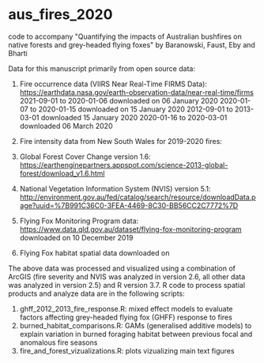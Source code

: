 # aus_fires_2020
code to accompany "Quantifying the impacts of Australian bushfires on native forests and grey-headed flying foxes" by Baranowski, Faust, Eby and Bharti

Data for this manuscript primarily from open source data:
1. Fire occurrence data (VIIRS Near Real-Time FIRMS Data): 
    https://earthdata.nasa.gov/earth-observation-data/near-real-time/firms
        2021-09-01 to 2020-01-06 downloaded on 06 January 2020
        2020-01-07 to 2020-01-15 downloaded on 15 January 2020
        2012-09-01 to 2013-03-01 downloaded 15 January 2020
        2020-01-16 to 2020-03-01 downloaded 06 March 2020

2. Fire intensity data from New South Wales for 2019-2020 fires:
    
3. Global Forest Cover Change version 1.6:
      https://earthenginepartners.appspot.com/science-2013-global-forest/download_v1.6.html

4. National Vegetation Information System (NVIS) version 5.1:
    http://environment.gov.au/fed/catalog/search/resource/downloadData.page?uuid=%7B991C36C0-3FEA-4469-8C30-BB56CC2C7772%7D

5. Flying Fox Monitoring Program data: 
      https://www.data.qld.gov.au/dataset/flying-fox-monitoring-program
      downloaded on 10 December 2019
      
6. Flying Fox habitat spatial data
      downloaded on 

The above data was processed and visualized using a combination of ArcGIS (fire severity and NVIS was analyzed in version 2.6, all other data was analyzed in  version 2.5) and R version 3.7. R code to process spatial products and analyze data are in the following scripts:

1. ghff_2012_2013_fire_response.R: mixed effect models to evaluate factors affecting grey-headed flying fox (GHFF) response to fires
2. burned_habitat_comparisons.R: GAMs (generalised additive models) to explain variation in burned foraging habitat between previous focal and anomalous fire seasons
3. fire_and_forest_vizualizations.R: plots vizualizing main text figures 
